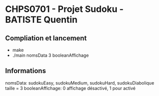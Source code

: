 # CHPS0701 - Projet Sudoku - BATISTE Quentin

## Compliation et lancement

- make
- ./main nomsData 3 booleanAffichage

## Informations
nomsData:
sudokuEasy, sudokuMedium, sudokuHard, sudokuDiabolique
taille = 3
booleanAffichage: 0 affichage désactivé, 1 pour activé

